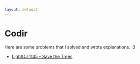 ```yaml
---
layout: default
---
```


# Codir
Here are some problems that I solved and wrote explanations. :3

* [LightOJ 1145 - Save the Trees](./lo-1415-save-the-trees)
